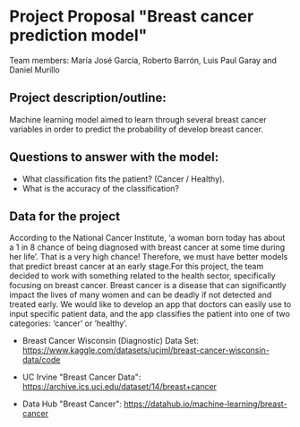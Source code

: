 
# Project Proposal "Breast cancer prediction model"

Team members: María José García, Roberto Barrón, Luis Paul Garay and Daniel Murillo

## Project description/outline: 
Machine learning model aimed to learn through several breast cancer variables in order to predict the probability of develop breast cancer.                    

## Questions to answer with the model:  
- What classification fits the patient? (Cancer / Healthy). 
- What is the accuracy of the classification?

## Data for the project

According to the National Cancer Institute, ‘a woman born today has about a 1 in 8 chance of being diagnosed with breast cancer at some time during her life’. That is a very high chance! Therefore, we must have better models that predict breast cancer at an early stage.For this project, the team decided to work with something related to the health sector, specifically focusing on breast cancer. Breast cancer is a disease that can significantly impact the lives of many women and can be deadly if not detected and treated early. 
We would like to develop an app that doctors can easily use to input specific patient data, and the app classifies the patient into one of two categories: ‘cancer’ or ‘healthy’.

- Breast Cancer Wisconsin (Diagnostic) Data Set: https://www.kaggle.com/datasets/uciml/breast-cancer-wisconsin-data/code 

- UC Irvine "Breast Cancer Data": https://archive.ics.uci.edu/dataset/14/breast+cancer

- Data Hub "Breast Cancer": https://datahub.io/machine-learning/breast-cancer

